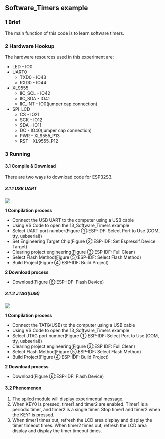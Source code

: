 ## Software_Timers example

### 1 Brief

The main function of this code is to learn software timers.

### 2 Hardware Hookup

The hardware resources used in this experiment are:

- LED - IO0
- UART0
	- TXD0 - IO43
	- RXD0 - IO44
- XL9555
	- IIC_SCL - IO42
	- IIC_SDA - IO41
	- IIC_INT - IO0(jumper cap connection)
- SPI_LCD
	- CS - IO21
	- SCK - IO12
	- SDA - IO11
	- DC - IO40(jumper cap connection)
	- PWR - XL9555_P13
	- RST - XL9555_P12

### 3 Running

#### 3.1 Compile & Download

There are two ways to download code for ESP32S3.

##### 3.1.1 USB UART

![](../../../../../../../../1，研发一部(MCU)/8，最新版本光盘目录结构/ESP32S3海外上市项目(新)/dnesp32s3-board/1_docs/3_figures/examples/led/compilation(UART).png)

**1 Compilation process**

- Connect the USB UART to the computer using a USB cable
- Using VS Code to open the 13_Software_Timers example
- Select UART port number(Figure ①:ESP-IDF: Select Port to Use (COM, tty, usbserial))
- Set Engineering Target Chip(Figure ②:ESP-IDF: Set Espressif Device Target)
- Clearing project engineering(Figure ③:ESP IDF: Full Clean)
- Select Flash Method(Figure ⑤:ESP-IDF: Select Flash Method)
- Build Project(Figure ④:ESP-IDF: Build Project)

**2 Download process**

- Download(Figure ⑥:ESP-IDF: Flash Device)

##### 3.1.2 JTAG(USB)

![](../../../../../../../../1，研发一部(MCU)/8，最新版本光盘目录结构/ESP32S3海外上市项目(新)/dnesp32s3-board/1_docs/3_figures/examples/led/compilation(JTAG).png)

**1 Compilation process**

- Connect the TATG(USB) to the computer using a USB cable
- Using VS Code to open the 13_Software_Timers example
- Select JTAG port number(Figure ①:ESP-IDF: Select Port to Use (COM, tty, usbserial))
- Clearing project engineering(Figure ③:ESP IDF: Full Clean)
- Select Flash Method(Figure ⑤:ESP-IDF: Select Flash Method)
- Build Project(Figure ④:ESP-IDF: Build Project)

**2 Download process**

- Download(Figure ⑥:ESP-IDF: Flash Device)

#### 3.2 Phenomenon

1. The spilcd module will display experimental message.
2. When KEY0 is pressed, timer1 and timer2 are enabled. Timer1 is a periodic timer, and timer2 is a single timer. Stop timer1 and timer2 when the KEY1 is pressed.
3. When timer1 times out, refresh the LCD area display and display the timer timeout times. When timer2 times out, refresh the LCD area display and display the timer timeout times.

![]()